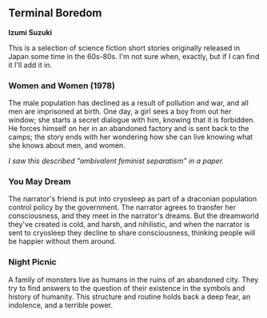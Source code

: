 ## Terminal Boredom

**Izumi Suzuki**

This is a selection of science fiction short stories originally released in
Japan some time in the 60s-80s. I'm not sure when, exactly, but if I can find
it I'll add it in.

### Women and Women (1978)

The male population has declined as a result of pollution and war, and all men
are imprisoned at birth. One day, a girl sees a boy from out her window; she
starts a secret dialogue with him, knowing that it is forbidden. He forces
himself on her in an abandoned factory and is sent back to the camps; the story
ends with her wondering how she can live knowing what she knows about men, and
women.

_I saw this described "ambivalent feminist separatism" in a paper._

### You May Dream

The narrator's friend is put into cryosleep as part of a draconian population
control policy by the government. The narrator agrees to transfer her
consciousness, and they meet in the narrator's dreams. But the dreamworld
they've created is cold, and harsh, and nihilistic, and when the narrator is
sent to cryosleep they decline to share consciousness, thinking people will be
happier without them around. 

### Night Picnic

A family of monsters live as humans in the ruins of an abandoned city. They try
to find answers to the question of their existence in the symbols and history
of humanity. This structure and routine holds back a deep fear, an indolence,
and a terrible power.
